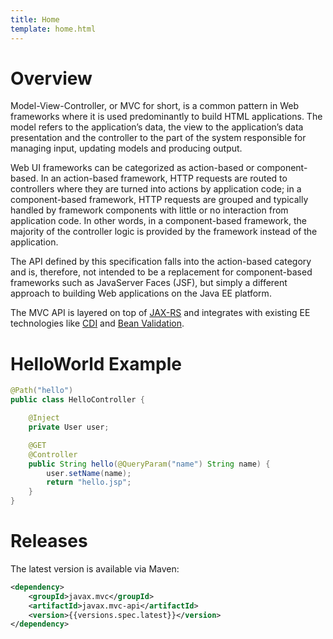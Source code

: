 ```yaml
---
title: Home
template: home.html
---
```


# Overview

Model-View-Controller, or MVC for short, is a common pattern in Web frameworks where it is used 
predominantly to build HTML applications. The model refers to the application’s data, the view to 
the application’s data presentation and the controller to the part of the system responsible for 
managing input, updating models and producing output.

Web UI frameworks can be categorized as action-based or component-based. In an action-based 
framework, HTTP requests are routed to controllers where they are turned into actions by 
application code; in a component-based framework, HTTP requests are grouped and typically 
handled by framework components with little or no interaction from application code. 
In other words, in a component-based framework, the majority of the controller logic is provided 
by the framework instead of the application.

The API defined by this specification falls into the action-based category and is, therefore, 
not intended to be a replacement for component-based frameworks such as JavaServer Faces (JSF), 
but simply a different approach to building Web applications on the Java EE platform.

The MVC API is layered on top of [JAX-RS](https://github.com/jax-rs/spec) and integrates 
with existing EE technologies like [CDI](https://www.jcp.org/en/jsr/detail?id=365) and 
[Bean Validation](https://jcp.org/en/jsr/detail?id=349).

# HelloWorld Example

```java
@Path("hello")
public class HelloController {

    @Inject
    private User user;

    @GET
    @Controller
    public String hello(@QueryParam("name") String name) {
        user.setName(name);
        return "hello.jsp";
    }
}
```

# Releases

The latest version is available via Maven:

```xml
<dependency>
    <groupId>javax.mvc</groupId>
    <artifactId>javax.mvc-api</artifactId>
    <version>{{versions.spec.latest}}</version>
</dependency>
```

